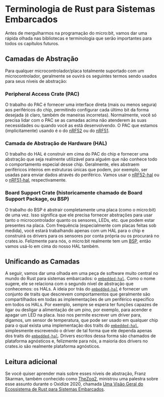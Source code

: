 <!-- # Rust Embedded terminology -->

# Terminologia de Rust para Sistemas Embarcados

<!-- Before we dive into programming the micro:bit let's have a quick look at the
libraries and terminology that will be important for all the future chapters. -->

Antes de mergulharmos na programação do micro:bit, vamos dar uma rápida olhada
nas bibliotecas e terminologia que serão importantes para todos os capítulos
futuros.

<!-- ## Abstraction layers -->

## Camadas de Abstração

<!-- For any fully supported microcontroller/board with a microcontroller you will
usually hear the following terms being used for their levels of abstraction: -->

Para qualquer microcontrolador/placa totalmente suportado com um
microcontrolador, geralmente se ouvirá os seguintes termos sendo usados para
seus níveis de abstração:

<!-- ### Peripheral Access Crate (PAC) -->

### Peripheral Access Crate (PAC)

<!-- The job of the PAC is to provide a safe (ish) direct interface to the
peripherals of the chip, allowing you to configure every last bit however you
want (of course also in wrong ways). Usually you only ever have to deal with the
PAC if either the layers that are higher up don't fulfill your needs or when you
are developing them. The PAC we are (implicitly) going to use is either the one
for the [nRF52] or for the [nRF51]. -->

O trabalho do PAC é fornecer uma interface direta (mais ou menos segura) aos
periféricos do chip, permitindo configurar cada último bit da forma desejada (é
claro, também de maneiras incorretas). Normalmente, você só precisa lidar com o
PAC se as camadas acima não atenderem às suas necessidades ou quando você as
está desenvolvendo. O PAC que estamos (implicitamente) usando é o do [nRF52] ou
do [nRF51].

<!-- ### The Hardware Abstraction Layer (HAL) -->

### Camada de Abstração de Hardware (HAL)

<!-- The job of the HAL is to build up on top of the chip's PAC and provide an
abstraction that is actually usable for someone who does not know about all the
special behaviour of this chip. Usually they abstract whole peripherals away
into single structs that can for example be used to send data around via the
peripheral. We are going to use the [nRF52-hal] or the [nRF51-hal] respectively. -->

O trabalho do HAL é construir em cima do PAC do chip e fornecer uma abstração
que seja realmente utilizável para alguém que não conhece todo o comportamento
especial desse chip. Geralmente, eles abstraem periféricos inteiros em
estruturas únicas que podem, por exemplo, ser usadas para enviar dados através
do periférico. Vamos usar o [nRF52-hal] ou o [nRF51-hal], respectivamente.

<!-- ### The Board Support Crate (historically called Board Support Package, or BSP) -->

### Board Support Crate (historicamente chamado de Board Support Package, ou BSP)

<!-- The job of the BSP is to abstract a whole board (such as the micro:bit) away at
once. That means it has to provide abstractions to use both the microcontroller
as well as the sensors, LEDs etc. that might be present on the board. Quite
often (especially with custom-made boards) you will just be working with a HAL
for the chip and build the drivers for the sensors either yourself or search for
them on crates.io. Luckily for us though, the micro:bit does actually have a
[BSP] so we are going to use that on top of our HAL as well. -->

O trabalho do BSP é abstrair completamente uma placa (como o micro:bit) de uma
vez. Isso significa que ele precisa fornecer abstrações para usar tanto o
microcontrolador quanto os sensores, LEDs, etc. que podem estar presentes na
placa. Com frequência (especialmente com placas feitas sob medida), você estará
trabalhando apenas com um HAL para o chip e construirá os drivers para os
sensores por conta própria ou os procurará no crates.io. Felizmente para nós, o
micro:bit realmente tem um [BSP], então vamos usá-lo em cima do nosso HAL
também.

[nrF52]: https://crates.io/crates/nrf52833-pac
[nrF51]: https://crates.io/crates/nrf51
[nrF52-hal]: https://crates.io/crates/nrf52833-hal
[nrF51-hal]: https://crates.io/crates/nrf51-hal
[BSP]: https://crates.io/crates/microbit

<!-- ## Unifying the layers -->

## Unificando as Camadas

<!-- Next we are going to have a look at a very central piece of software in the Rust
Embedded world: [`embedded-hal`]. As its name suggests it relates to the 2nd
level of abstraction we got to know: the HALs. The idea behind [`embedded-hal`]
is to provide a set of traits that describe behaviour which is usually shared
across all implementations of a specific peripheral in all the HALs. For example
one would always expect to have functions that are capable of turning the power
on a pin either on or off. For example to switch an LED on and off on the board.
This allows us to write a driver for, say a temperature sensor, that can be used
on any chip for which an implementation of the [`embedded-hal`] traits exists,
simply by writing the driver in such a way that it only relies on the
[`embedded-hal`] traits. Drivers that are written in such a way are called
platform agnostic and luckily for us most of the drivers on crates.io are
actually platform agnostic. -->

A seguir, vamos dar uma olhada em uma peça de software muito central no mundo do
Rust para sistemas embarcados: o [`embedded-hal`]. Como o nome sugere, ele se
relaciona com o segundo nível de abstração que conhecemos: os HALs. A ideia por
trás do [`embedded-hal`] é fornecer um conjunto de traits que descrevem
comportamentos que geralmente são compartilhados em todas as implementações de
um periférico específico em todos os HALs. Por exemplo, sempre se espera ter
funções capazes de ligar ou desligar a alimentação de um pino, por exemplo, para
acender e apagar um LED na placa. Isso nos permite escrever um driver para,
digamos, um sensor de temperatura, que pode ser usado em qualquer chip para o
qual exista uma implementação dos traits do [`embedded-hal`], simplesmente
escrevendo o driver de tal forma que ele dependa apenas dos traits do
[`embedded-hal`]. Drivers escritos dessa forma são chamados de plataforma
agnósticos e, felizmente para nós, a maioria dos drivers no crates.io são
realmente plataforma agnósticos.

[`embedded-hal`]: https://crates.io/crates/embedded-hal

<!-- ## Further reading -->

## Leitura adicional

<!-- If you want to learn more about these levels of abstraction, Franz Skarman,
a.k.a. [TheZoq2], held a talk about this topic during Oxidize 2020, called [An
Overview of the Embedded Rust Ecosystem]. -->

Se você quiser aprender mais sobre esses níveis de abstração, Franz Skarman,
também conhecido como [TheZoq2], ministrou uma palestra sobre esse assunto
durante o Oxidize 2020, chamada
[Uma Visão Geral do Ecossistema de Rust para Sistemas Embarcados].

[TheZoq2]: https://github.com/TheZoq2/

<!-- [An Overview of the Embedded Rust Ecosystem]: https://www.youtube.com/watch?v=vLYit_HHPaY -->

[Uma Visão Geral do Ecossistema de Rust para Sistemas Embarcados]: https://www.youtube.com/watch?v=vLYit_HHPaY

